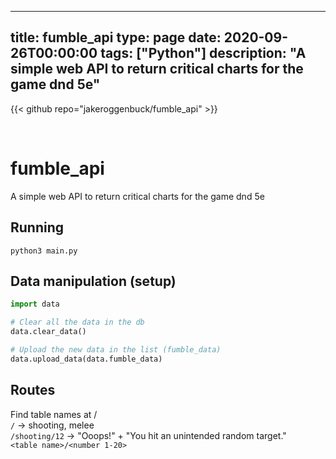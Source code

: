 
---
title: fumble_api
type: page
date: 2020-09-26T00:00:00
tags: ["Python"]
description: "A simple web API to return critical charts for the game dnd 5e"
---

{{< github repo="jakeroggenbuck/fumble_api" >}}

<br>

# fumble_api
A simple web API to return critical charts for the game dnd 5e

## Running
`python3 main.py`

## Data manipulation (setup)
```py
import data

# Clear all the data in the db
data.clear_data()

# Upload the new data in the list (fumble_data)
data.upload_data(data.fumble_data)
```

## Routes
Find table names at /<br>
`/` -> shooting, melee<br>
`/shooting/12` -> "Ooops!" + "You hit an unintended random target."<br>
`<table name>/<number 1-20>`
